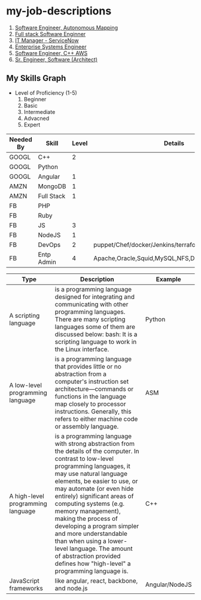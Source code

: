 # my-job-descriptions

 1. [Software Engineer, Autonomous Mapping](Software_Engineer-Autonomous_Mapping.md)
 2. [Full stack Software Enginner](Software_Engineer-Full_Stack.md)
 3. [IT Manager - ServiceNow](ITManager_ServiceNow.md)
 4. [Enterprise Systems Engineer](Enterprise_Systems_Engineer.md)
 5. [Software Engineer, C++ AWS](Software_Engineer_C++.md)
 6. [Sr. Engineer, Software (Architect)](Senior_Software_Engineer-Architect.md)


## My Skills Graph
- Level of Proficiency (1-5) 
  1. Beginner
  2. Basic
  3. Intermediate
  4. Advacned
  5. Expert

|Needed By| Skill | Level | Details |TARGET |
| --- | --- | --- | --- | --- |
| GOOGL |C++ | 2 | |3 |
| GOOGL | Python | | |
| GOOGL | Angular | 1 | | 2 |
| AMZN | MongoDB | 1 | | 2 |
| AMZN | Full Stack | 1 | | 2 |
| FB | PHP | | |
| FB | Ruby | | |
| FB | JS | 3 | | 4 | 
| FB | NodeJS| 1 | | 2 |
| FB | DevOps| 2 |puppet/Chef/docker/Jenkins/terraform| 3 |
| FB | Entp Admin | 4 |Apache,Oracle,Squid,MySQL,NFS,DHCP,SSH,DNS,SNMP| 5 |

|  Type    |  Description | Example |
| --- | --- | --- |
| A scripting language | is a programming language designed for integrating and communicating with other programming languages. There are many scripting languages some of them are discussed below: bash: It is a scripting language to work in the Linux interface.| Python |
|A low-level programming language |is a programming language that provides little or no abstraction from a computer's instruction set architecture—commands or functions in the language map closely to processor instructions. Generally, this refers to either machine code or assembly language. | ASM |
| A high-level programming language | is a programming language with strong abstraction from the details of the computer. In contrast to low-level programming languages, it may use natural language elements, be easier to use, or may automate (or even hide entirely) significant areas of computing systems (e.g. memory management), making the process of developing a program simpler and more understandable than when using a lower-level language. The amount of abstraction provided defines how "high-level" a programming language is.| C++ |
|JavaScript frameworks |like angular, react, backbone, and node.js| Angular/NodeJS|


